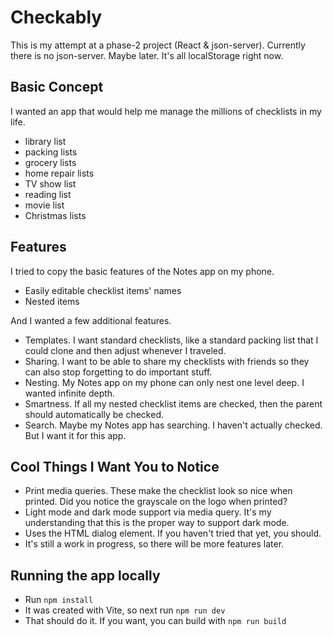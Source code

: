 # Checkably
This is my attempt at a phase-2 project (React &amp; json-server). Currently there is no json-server. Maybe later. It's all localStorage right now.

## Basic Concept
I wanted an app that would help me manage the millions of checklists in my life.
- library list
- packing lists
- grocery lists
- home repair lists
- TV show list
- reading list
- movie list
- Christmas lists

## Features
I tried to copy the basic features of the Notes app on my phone.
- Easily editable checklist items' names
- Nested items

And I wanted a few additional features.
- Templates. I want standard checklists, like a standard packing list that I could clone and then adjust whenever I traveled.
- Sharing. I want to be able to share my checklists with friends so they can also stop forgetting to do important stuff.
- Nesting. My Notes app on my phone can only nest one level deep. I wanted infinite depth.
- Smartness. If all my nested checklist items are checked, then the parent should automatically be checked.
- Search. Maybe my Notes app has searching. I haven't actually checked. But I want it for this app.

## Cool Things I Want You to Notice
- Print media queries. These make the checklist look so nice when printed. Did you notice the grayscale on the logo when printed?
- Light mode and dark mode support via media query. It's my understanding that this is the proper way to support dark mode.
- Uses the HTML dialog element. If you haven't tried that yet, you should.
- It's still a work in progress, so there will be more features later.

## Running the app locally
- Run `npm install`
- It was created with Vite, so next run `npm run dev`
- That should do it. If you want, you can build with `npm run build`
